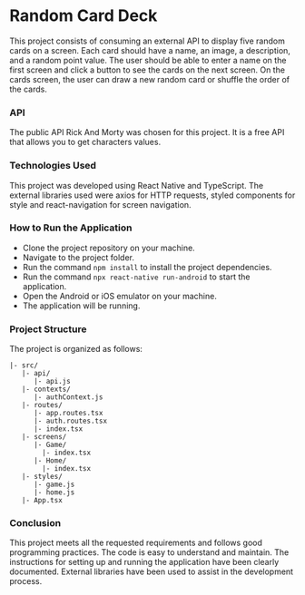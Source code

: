# Random Card Deck 

This project consists of consuming an external API to display five random cards on a screen. Each card should have a name, an image, a description, and a random point value. The user should be able to enter a name on the first screen and click a button to see the cards on the next screen. On the cards screen, the user can draw a new random card or shuffle the order of the cards.

### API
The public API Rick And Morty was chosen for this project. It is a free API that allows you to get characters values.

### Technologies Used

This project was developed using React Native and TypeScript. The external libraries used were axios for HTTP requests, styled components for style and react-navigation for screen navigation.

### How to Run the Application

- Clone the project repository on your machine.
- Navigate to the project folder.
- Run the command `npm install` to install the project dependencies.
- Run the command `npx react-native run-android` to start the application.
- Open the Android or iOS emulator on your machine.
- The application will be running.

### Project Structure
The project is organized as follows:


```
|- src/
   |- api/
      |- api.js
   |- contexts/
      |- authContext.js
   |- routes/
      |- app.routes.tsx
      |- auth.routes.tsx
      |- index.tsx
   |- screens/
      |- Game/
        |- index.tsx
      |- Home/
        |- index.tsx
   |- styles/
      |- game.js
      |- home.js
   |- App.tsx
```

### Conclusion

This project meets all the requested requirements and follows good programming practices. The code is easy to understand and maintain. The instructions for setting up and running the application have been clearly documented. External libraries have been used to assist in the development process.